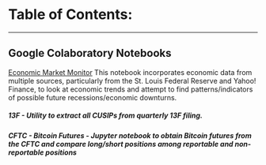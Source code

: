 # Table of Contents:
-----------------

## Google Colaboratory Notebooks
[Economic Market Monitor](https://colab.research.google.com/drive/1PUR9nESFKTJ6fuzZSdnxPh7a8i5LmSPM)
This notebook incorporates economic data from multiple sources, particularly from the St. Louis Federal Reserve and Yahoo! Finance, to look at economic trends and attempt to find patterns/indicators of possible future recessions/economic downturns.

##### 13F - Utility to extract all CUSIPs from quarterly 13F filing.
##### CFTC - Bitcoin Futures - Jupyter notebook to obtain Bitcoin futures from the CFTC and compare long/short positions among reportable and non-reportable positions


